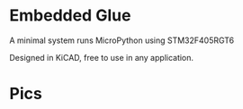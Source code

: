 # Embedded Glue

A minimal system runs MicroPython using STM32F405RGT6

Designed in KiCAD, free to use in any application.

# Pics 

